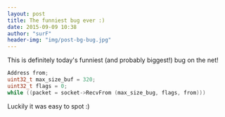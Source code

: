 ```yaml
---
layout: post
title: The funniest bug ever :)
date: 2015-09-09 10:38
author: "surF"
header-img: "img/post-bg-bug.jpg"
---
```


This is definitely today's funniest (and probably biggest!) bug on the net!

``` c
Address from;
uint32_t max_size_buf = 320;
uint32_t flags = 0;
while ((packet = socket->RecvFrom (max_size_bug, flags, from)))
```

Luckily it was easy to spot :) 
